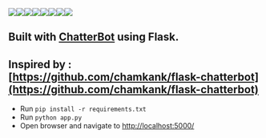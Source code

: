 [![](https://sourcerer.io/fame/BismarckBamfo/BismarckBamfo/Chatbot/images/0)](https://sourcerer.io/fame/BismarckBamfo/BismarckBamfo/Chatbot/links/0)[![](https://sourcerer.io/fame/BismarckBamfo/BismarckBamfo/Chatbot/images/1)](https://sourcerer.io/fame/BismarckBamfo/BismarckBamfo/Chatbot/links/1)[![](https://sourcerer.io/fame/BismarckBamfo/BismarckBamfo/Chatbot/images/2)](https://sourcerer.io/fame/BismarckBamfo/BismarckBamfo/Chatbot/links/2)[![](https://sourcerer.io/fame/BismarckBamfo/BismarckBamfo/Chatbot/images/3)](https://sourcerer.io/fame/BismarckBamfo/BismarckBamfo/Chatbot/links/3)[![](https://sourcerer.io/fame/BismarckBamfo/BismarckBamfo/Chatbot/images/4)](https://sourcerer.io/fame/BismarckBamfo/BismarckBamfo/Chatbot/links/4)[![](https://sourcerer.io/fame/BismarckBamfo/BismarckBamfo/Chatbot/images/5)](https://sourcerer.io/fame/BismarckBamfo/BismarckBamfo/Chatbot/links/5)[![](https://sourcerer.io/fame/BismarckBamfo/BismarckBamfo/Chatbot/images/6)](https://sourcerer.io/fame/BismarckBamfo/BismarckBamfo/Chatbot/links/6)[![](https://sourcerer.io/fame/BismarckBamfo/BismarckBamfo/Chatbot/images/7)](https://sourcerer.io/fame/BismarckBamfo/BismarckBamfo/Chatbot/links/7)
## Built with [ChatterBot](https://github.com/gunthercox/ChatterBot) using Flask.
## Inspired by : [https://github.com/chamkank/flask-chatterbot](https://github.com/chamkank/flask-chatterbot)


- Run `pip install -r requirements.txt`
- Run `python app.py`
- Open browser and navigate to [http://localhost:5000/](http://localhost:5000/)
